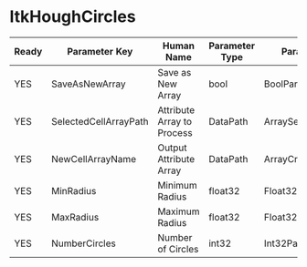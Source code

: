 # ItkHoughCircles

| Ready | Parameter Key | Human Name | Parameter Type | Parameter Class |
|-------|---------------|------------|-----------------|----------------|
| YES | SaveAsNewArray | Save as New Array | bool | BoolParameter |
| YES | SelectedCellArrayPath | Attribute Array to Process | DataPath | ArraySelectionParameter |
| YES | NewCellArrayName | Output Attribute Array | DataPath | ArrayCreationParameter |
| YES | MinRadius | Minimum Radius | float32 | Float32Parameter |
| YES | MaxRadius | Maximum Radius | float32 | Float32Parameter |
| YES | NumberCircles | Number of Circles | int32 | Int32Parameter |

